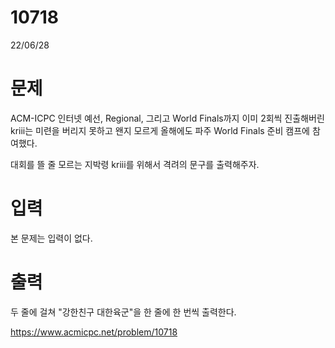 # 10718
22/06/28

# 문제
ACM-ICPC 인터넷 예선, Regional, 그리고 World Finals까지 이미 2회씩 진출해버린 kriii는 미련을 버리지 못하고 왠지 모르게 올해에도 파주 World Finals 준비 캠프에 참여했다.

대회를 뜰 줄 모르는 지박령 kriii를 위해서 격려의 문구를 출력해주자.

# 입력
본 문제는 입력이 없다.

# 출력
두 줄에 걸쳐 "강한친구 대한육군"을 한 줄에 한 번씩 출력한다.

https://www.acmicpc.net/problem/10718
